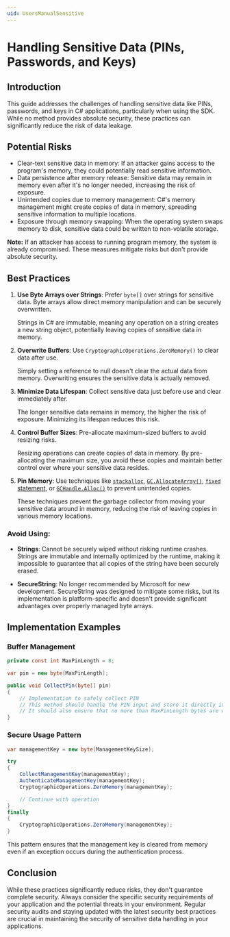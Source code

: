 ```yaml
---
uid: UsersManualSensitive
---
```


<!-- Copyright 2021 Yubico AB

Licensed under the Apache License, Version 2.0 (the "License");
you may not use this file except in compliance with the License.
You may obtain a copy of the License at

    http://www.apache.org/licenses/LICENSE-2.0

Unless required by applicable law or agreed to in writing, software
distributed under the License is distributed on an "AS IS" BASIS,
WITHOUT WARRANTIES OR CONDITIONS OF ANY KIND, either express or implied.
See the License for the specific language governing permissions and
limitations under the License. -->

# Handling Sensitive Data (PINs, Passwords, and Keys)

## Introduction

This guide addresses the challenges of handling sensitive data like PINs, passwords, and keys in C# applications, particularly when using the SDK. While no method provides absolute security, these practices can significantly reduce the risk of data leakage.

## Potential Risks

- Clear-text sensitive data in memory: If an attacker gains access to the program's memory, they could potentially read sensitive information.
- Data persistence after memory release: Sensitive data may remain in memory even after it's no longer needed, increasing the risk of exposure.
- Unintended copies due to memory management: C#'s memory management might create copies of data in memory, spreading sensitive information to multiple locations.
- Exposure through memory swapping: When the operating system swaps memory to disk, sensitive data could be written to non-volatile storage.

**Note:** If an attacker has access to running program memory, the system is already compromised. These measures mitigate risks but don't provide absolute security.

## Best Practices

1. **Use Byte Arrays over Strings**:
   Prefer `byte[]` over strings for sensitive data. Byte arrays allow direct memory manipulation and can be securely overwritten.

   Strings in C# are immutable, meaning any operation on a string creates a new string object, potentially leaving copies of sensitive data in memory.

2. **Overwrite Buffers**:
   Use `CryptographicOperations.ZeroMemory()` to clear data after use.

   Simply setting a reference to null doesn't clear the actual data from memory. Overwriting ensures the sensitive data is actually removed.

3. **Minimize Data Lifespan**:
   Collect sensitive data just before use and clear immediately after.

   The longer sensitive data remains in memory, the higher the risk of exposure. Minimizing its lifespan reduces this risk.

4. **Control Buffer Sizes**:
   Pre-allocate maximum-sized buffers to avoid resizing risks.

   Resizing operations can create copies of data in memory. By pre-allocating the maximum size, you avoid these copies and maintain better control over where your sensitive data resides.

5. **Pin Memory**:
   Use techniques like [`stackalloc`](https://learn.microsoft.com/en-us/dotnet/csharp/language-reference/operators/stackalloc), [`GC.AllocateArray()`](https://learn.microsoft.com/en-us/dotnet/api/system.gc.allocatearray), [`fixed` statement](https://learn.microsoft.com/en-us/dotnet/csharp/language-reference/statements/fixed), or [`GCHandle.Alloc()`](https://learn.microsoft.com/en-us/dotnet/api/system.runtime.interopservices.gchandle.alloc) to prevent unintended copies.

   These techniques prevent the garbage collector from moving your sensitive data around in memory, reducing the risk of leaving copies in various memory locations.

### Avoid Using:

- **Strings**:
  Cannot be securely wiped without risking runtime crashes.
  Strings are immutable and internally optimized by the runtime, making it impossible to guarantee that all copies of the string have been securely erased.

- **SecureString**:
  No longer recommended by Microsoft for new development.
  SecureString was designed to mitigate some risks, but its implementation is platform-specific and doesn't provide significant advantages over properly managed byte arrays.

## Implementation Examples

### Buffer Management

```csharp
private const int MaxPinLength = 8;

var pin = new byte[MaxPinLength];

public void CollectPin(byte[] pin)
{
    // Implementation to safely collect PIN
    // This method should handle the PIN input and store it directly in the provided byte array
    // It should also ensure that no more than MaxPinLength bytes are written
}
```

### Secure Usage Pattern
```csharp
var managementKey = new byte[ManagementKeySize];

try
{
    CollectManagementKey(managementKey);
    AuthenticateManagementKey(managementKey);
    CryptographicOperations.ZeroMemory(managementKey);

    // Continue with operation
}
finally
{
    CryptographicOperations.ZeroMemory(managementKey);
}
```

This pattern ensures that the management key is cleared from memory even if an exception occurs during the authentication process.

## Conclusion
While these practices significantly reduce risks, they don't guarantee complete security. Always consider the specific security requirements of your application and the potential threats in your environment. Regular security audits and staying updated with the latest security best practices are crucial in maintaining the security of sensitive data handling in your applications.